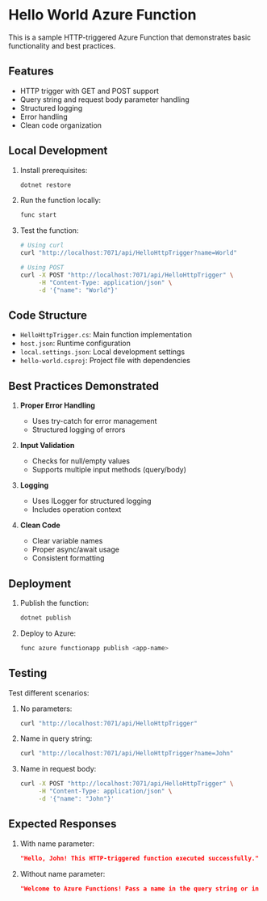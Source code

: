 # Hello World Azure Function

This is a sample HTTP-triggered Azure Function that demonstrates basic functionality and best practices.

## Features

- HTTP trigger with GET and POST support
- Query string and request body parameter handling
- Structured logging
- Error handling
- Clean code organization

## Local Development

1. Install prerequisites:
   ```bash
   dotnet restore
   ```

2. Run the function locally:
   ```bash
   func start
   ```

3. Test the function:
   ```bash
   # Using curl
   curl "http://localhost:7071/api/HelloHttpTrigger?name=World"

   # Using POST
   curl -X POST "http://localhost:7071/api/HelloHttpTrigger" \
        -H "Content-Type: application/json" \
        -d '{"name": "World"}'
   ```

## Code Structure

- `HelloHttpTrigger.cs`: Main function implementation
- `host.json`: Runtime configuration
- `local.settings.json`: Local development settings
- `hello-world.csproj`: Project file with dependencies

## Best Practices Demonstrated

1. **Proper Error Handling**
   - Uses try-catch for error management
   - Structured logging of errors

2. **Input Validation**
   - Checks for null/empty values
   - Supports multiple input methods (query/body)

3. **Logging**
   - Uses ILogger for structured logging
   - Includes operation context

4. **Clean Code**
   - Clear variable names
   - Proper async/await usage
   - Consistent formatting

## Deployment

1. Publish the function:
   ```bash
   dotnet publish
   ```

2. Deploy to Azure:
   ```bash
   func azure functionapp publish <app-name>
   ```

## Testing

Test different scenarios:

1. No parameters:
   ```bash
   curl "http://localhost:7071/api/HelloHttpTrigger"
   ```

2. Name in query string:
   ```bash
   curl "http://localhost:7071/api/HelloHttpTrigger?name=John"
   ```

3. Name in request body:
   ```bash
   curl -X POST "http://localhost:7071/api/HelloHttpTrigger" \
        -H "Content-Type: application/json" \
        -d '{"name": "John"}'
   ```

## Expected Responses

1. With name parameter:
   ```json
   "Hello, John! This HTTP-triggered function executed successfully."
   ```

2. Without name parameter:
   ```json
   "Welcome to Azure Functions! Pass a name in the query string or in the request body for a personalized response."
   ```